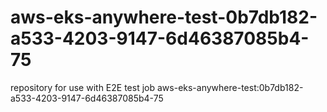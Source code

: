 # aws-eks-anywhere-test-0b7db182-a533-4203-9147-6d46387085b4-75
repository for use with E2E test job aws-eks-anywhere-test:0b7db182-a533-4203-9147-6d46387085b4-75
